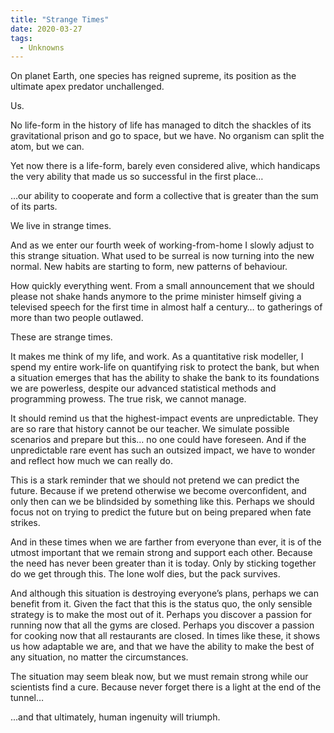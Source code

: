 ```yaml
---
title: "Strange Times"
date: 2020-03-27
tags:
  - Unknowns
---
```



On planet Earth, one species has reigned supreme, its position as the ultimate apex predator unchallenged.

Us.

No life-form in the history of life has managed to ditch the shackles of its gravitational prison and go to space, but we have. No organism can split the atom, but we can.

Yet now there is a life-form, barely even considered alive, which handicaps the very ability that made us so successful in the first place…

…our ability to cooperate and form a collective that is greater than the sum of its parts.

We live in strange times.

And as we enter our fourth week of working-from-home I slowly adjust to this strange situation. What used to be surreal is now turning into the new normal. New habits are starting to form, new patterns of behaviour.

How quickly everything went. From a small announcement that we should please not shake hands anymore to the prime minister himself giving a televised speech for the first time in almost half a century… to gatherings of more than two people outlawed.

These are strange times.

It makes me think of my life, and work. As a quantitative risk modeller, I spend my entire work-life on quantifying risk to protect the bank, but when a situation emerges that has the ability to shake the bank to its foundations we are powerless, despite our advanced statistical methods and programming prowess. The true risk, we cannot manage.

It should remind us that the highest-impact events are unpredictable. They are so rare that history cannot be our teacher. We simulate possible scenarios and prepare but this… no one could have foreseen. And if the unpredictable rare event has such an outsized impact, we have to wonder and reflect how much we can really do.


This is a stark reminder that we should not pretend we can predict the future. Because if we pretend otherwise we become overconfident, and only then can we be blindsided by something like this. Perhaps we should focus not on trying to predict the future but on being prepared when fate strikes.


And in these times when we are farther from everyone than ever, it is of the utmost important that we remain strong and support each other. Because the need has never been greater than it is today. Only by sticking together do we get through this. The lone wolf dies, but the pack survives.


And although this situation is destroying everyone’s plans, perhaps we can benefit from it. Given the fact that this is the status quo, the only sensible strategy is to make the most out of it. Perhaps you discover a passion for running now that all the gyms are closed. Perhaps you discover a passion for cooking now that all restaurants are closed. In times like these, it shows us how adaptable we are, and that we have the ability to make the best of any situation, no matter the circumstances.


The situation may seem bleak now, but we must remain strong while our scientists find a cure. Because never forget there is a light at the end of the tunnel…

...and that ultimately, human ingenuity will triumph.


